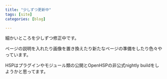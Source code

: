 ```yaml
---
title: "少しずつ更新中"
tags: [site]
categories: [blog]

---
```


細かいところを少しずつ修正中です。

ページの説明を入れたり画像を置き換えたり新たなページの準備をしたり色々やっています。

HSPはプラグインやモジュール類の公開とOpenHSPの非公式nightly buildをしようかと思ってます。